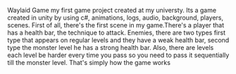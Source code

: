 
Waylaid Game my first game project created at my universty.
Its a game created in unity by using c#, animations, logs, audio, background, players, scenes. 
First of all, there's the first scene in my game.There's a player that has a health bar, the technique to attack.
Enemies, there are two types first type that appears on regular levels and they have a weak health bar, second type the monster level he has a strong health bar. 
Also, there are levels each level be harder every time you pass so you need to pass it sequentially till the monster level. 
That's simply how the game works  

